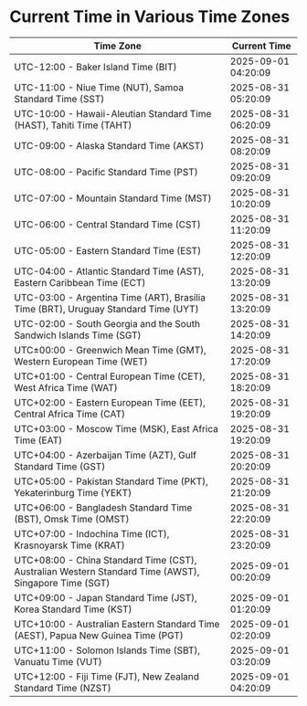 # Current Time in Various Time Zones

| Time Zone | Current Time |
|-----------|--------------|
| UTC-12:00 - Baker Island Time (BIT) | 2025-09-01 04:20:09 |
| UTC-11:00 - Niue Time (NUT), Samoa Standard Time (SST) | 2025-08-31 05:20:09 |
| UTC-10:00 - Hawaii-Aleutian Standard Time (HAST), Tahiti Time (TAHT) | 2025-08-31 06:20:09 |
| UTC-09:00 - Alaska Standard Time (AKST) | 2025-08-31 08:20:09 |
| UTC-08:00 - Pacific Standard Time (PST) | 2025-08-31 09:20:09 |
| UTC-07:00 - Mountain Standard Time (MST) | 2025-08-31 10:20:09 |
| UTC-06:00 - Central Standard Time (CST) | 2025-08-31 11:20:09 |
| UTC-05:00 - Eastern Standard Time (EST) | 2025-08-31 12:20:09 |
| UTC-04:00 - Atlantic Standard Time (AST), Eastern Caribbean Time (ECT) | 2025-08-31 13:20:09 |
| UTC-03:00 - Argentina Time (ART), Brasília Time (BRT), Uruguay Standard Time (UYT) | 2025-08-31 13:20:09 |
| UTC-02:00 - South Georgia and the South Sandwich Islands Time (SGT) | 2025-08-31 14:20:09 |
| UTC±00:00 - Greenwich Mean Time (GMT), Western European Time (WET) | 2025-08-31 17:20:09 |
| UTC+01:00 - Central European Time (CET), West Africa Time (WAT) | 2025-08-31 18:20:09 |
| UTC+02:00 - Eastern European Time (EET), Central Africa Time (CAT) | 2025-08-31 19:20:09 |
| UTC+03:00 - Moscow Time (MSK), East Africa Time (EAT) | 2025-08-31 19:20:09 |
| UTC+04:00 - Azerbaijan Time (AZT), Gulf Standard Time (GST) | 2025-08-31 20:20:09 |
| UTC+05:00 - Pakistan Standard Time (PKT), Yekaterinburg Time (YEKT) | 2025-08-31 21:20:09 |
| UTC+06:00 - Bangladesh Standard Time (BST), Omsk Time (OMST) | 2025-08-31 22:20:09 |
| UTC+07:00 - Indochina Time (ICT), Krasnoyarsk Time (KRAT) | 2025-08-31 23:20:09 |
| UTC+08:00 - China Standard Time (CST), Australian Western Standard Time (AWST), Singapore Time (SGT) | 2025-09-01 00:20:09 |
| UTC+09:00 - Japan Standard Time (JST), Korea Standard Time (KST) | 2025-09-01 01:20:09 |
| UTC+10:00 - Australian Eastern Standard Time (AEST), Papua New Guinea Time (PGT) | 2025-09-01 02:20:09 |
| UTC+11:00 - Solomon Islands Time (SBT), Vanuatu Time (VUT) | 2025-09-01 03:20:09 |
| UTC+12:00 - Fiji Time (FJT), New Zealand Standard Time (NZST) | 2025-09-01 04:20:09 |
